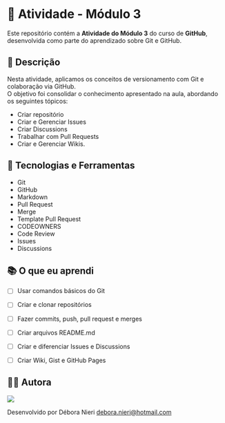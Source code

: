 # 📘 Atividade - Módulo 3

Este repositório contém a **Atividade do Módulo 3** do curso de **GitHub**, desenvolvida como parte do aprendizado sobre Git e GitHub.

## 📝 Descrição

Nesta atividade, aplicamos os conceitos de versionamento com Git e colaboração via GitHub.  
O objetivo foi consolidar o conhecimento apresentado na aula, abordando os seguintes tópicos:

+ Criar repositório
+ Criar e Gerenciar Issues
+ Criar Discussions
+ Trabalhar com Pull Requests
+ Criar e Gerenciar Wikis.

  

## 🔧 Tecnologias e Ferramentas

- Git
- GitHub
- Markdown
- Pull Request
- Merge
- Template Pull Request
- CODEOWNERS
- Code Review
- Issues
- Discussions
  

## 📚 O que eu aprendi

 - [ ] Usar comandos básicos do Git
 - [ ] Criar e clonar repositórios
 - [ ] Fazer commits, push, pull request e merges
 - [ ] Criar arquivos README.md
 - [ ] Criar e diferenciar Issues e Discussions
 - [ ] Criar Wiki, Gist e GitHub Pages



## 🙋‍♀️ Autora
<img src = "aprendendogithub.jpg">

Desenvolvido por Débora Nieri
debora.nieri@hotmail.com
